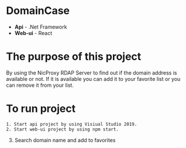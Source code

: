# DomainCase
  - <b>Api</b> -	.Net Framework 
  - <b>Web-ui</b> 	- React

# The purpose of this project
By using the NicProxy RDAP Server to find out if the domain address is available or not.
If it is available you can add it to your favorite list or you can remove it from your list.

# To run project
	1. Start api project by using Visiual Studio 2019.
	2. Start web-ui project by using npm start.
  3. Search domain name and add to favorites
